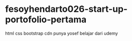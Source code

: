 # fesoyhendarto026-start-up-portofolio-pertama
html css bootstrap cdn punya yosef belajar dari udemy
